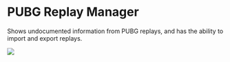 # PUBG Replay Manager
Shows undocumented information from PUBG replays, and has the ability to import and export replays.

![](https://i.imgur.com/FEfIU6v.jpg)
